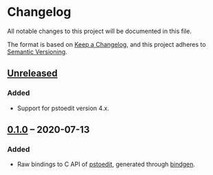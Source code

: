 # Changelog

All notable changes to this project will be documented in this file.

The format is based on [Keep a Changelog](https://keepachangelog.com/en/1.0.0/),
and this project adheres to [Semantic Versioning](https://semver.org/spec/v2.0.0.html).

## [Unreleased]
### Added
- Support for pstoedit version 4.x.

## [0.1.0] &ndash; 2020-07-13
### Added
- Raw bindings to C API of [pstoedit](http://pstoedit.net), generated through
  [bindgen](https://github.com/rust-lang/rust-bindgen).

[Unreleased]: https://github.com/hanmertens/pstoedit-rs/compare/sys-v0.1.0...HEAD
[0.1.0]: https://github.com/hanmertens/pstoedit-rs/releases/tag/sys-v0.1.0
